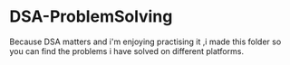 # DSA-ProblemSolving 
Because DSA matters and i'm enjoying practising it ,i made this folder so you can find the problems i have solved on different platforms.
